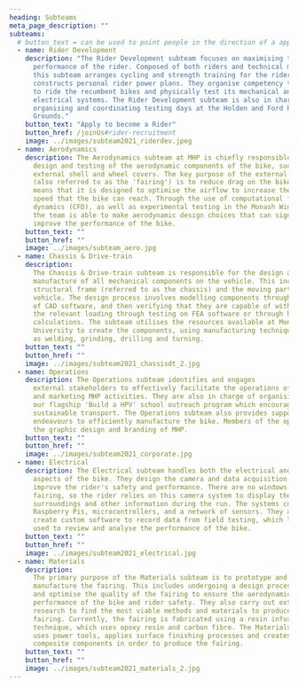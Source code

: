 ```yaml
---
heading: Subteams
meta_page_description: ""
subteams:
  # button_text = can be used to point people in the direction of a application for MHP
  - name: Rider Development
    description: "The Rider Development subteam focuses on maximising the
      performance of the rider. Composed of both riders and technical members,
      this subteam arranges cycling and strength training for the riders and
      constructs personal rider power plans. They organise competency training
      to ride the recumbent bikes and physically test its mechanical and
      electrical systems. The Rider Development subteam is also in charge of
      organising and coordinating testing days at the Holden and Ford Proving
      Grounds."
    button_text: "Apply to become a Rider"
    button_href: /joinUs#rider-recruitment
    image: ../images/subteam2021_riderdev.jpeg
  - name: Aerodynamics
    description: The Aerodynamics subteam at MHP is chiefly responsible for the
      design and testing of the aerodynamic components of the bike, such as the
      external shell and wheel covers. The key purpose of the external shell
      (also referred to as the 'fairing') is to reduce drag on the bike. This
      means that it is designed to optimise the airflow to increase the maximum
      speed that the bike can reach. Through the use of computational fluid
      dynamics (CFD), as well as experimental testing in the Monash Wind Tunnel,
      the team is able to make aerodynamic design choices that can significantly
      improve the performance of the bike.
    button_text: ""
    button_href: ""
    image: ../images/subteam_aero.jpg
  - name: Chassis & Drive-train
    description:
      The Chassis & Drive-train subteam is responsible for the design and
      manufacture of all mechanical components on the vehicle. This includes the
      structural frame (referred to as the chassis) and the moving parts of the
      vehicle. The design process involves modelling components through the use
      of CAD software, and then verifying that they are capable of withstanding
      the relevant loading through testing on FEA software or through hand
      calculations. The subteam utilises the resources available at Monash
      University to create the components, using manufacturing techniques such
      as welding, grinding, drilling and turning.
    button_text: ""
    button_href: ""
    image: ../images/subteam2021_chassisdt_2.jpg
  - name: Operations
    description: The Operations subteam identifies and engages
      external stakeholders to effectively facilitate the operations of MHP. This includes coordinating with sponsors
      and marketing MHP activities. They are also in charge of organising events to promote the missions of MHP, such as
      our flagship 'Build a HPV' school outreach program which encourages STEM pathways and educates students on
      sustainable transport. The Operations subteam also provides support to the technical side of MHP and their
      endeavours to efficiently manufacture the bike. Members of the operations subteam are also highly involved in
      the graphic design and branding of MHP.
    button_text: ""
    button_href: ""
    image: ../images/subteam2021_corporate.jpg
  - name: Electrical
    description: The Electrical subteam handles both the electrical and software
      aspects of the bike. They design the camera and data acquisition system to
      improve the rider's safety and performance. There are no windows on the
      fairing, so the rider relies on this camera system to display the bikes
      surroundings and other information during the run. The systems consist of
      Raspberry Pis, microcontrollers, and a network of sensors. They also
      create custom software to record data from field testing, which later is
      used to review and analyse the performance of the bike.
    button_text: ""
    button_href: ""
    image: ../images/subteam2021_electrical.jpg
  - name: Materials
    description:
      The primary purpose of the Materials subteam is to prototype and
      manufacture the fairing. This includes undergoing a design process to test
      and optimise the quality of the fairing to ensure the aerodynamic
      performance of the bike and rider safety. They also carry out extensive
      research to find the most viable methods and materials to produce the
      fairing. Currently, the fairing is fabricated using a resin infusion
      technique, which uses epoxy resin and carbon fibre. The Materials subteam
      uses power tools, applies surface finishing processes and creates
      composite components in order to produce the fairing.
    button_text: ""
    button_href: ""
    image: ../images/subteam2021_materials_2.jpg
---
```

